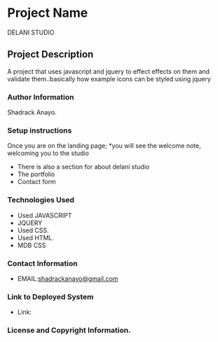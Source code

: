 # Project Name
DELANI STUDIO
## Project Description
A project that uses javascript and jquery to effect effects on them and validate them..basically how example icons can be styled using jquery
### Author Information
 Shadrack Anayo.
### Setup instructions
Once you are on the landing page;
  *you will see the welcome note, welcoming you to the studio
  * There is also a section for about delani studio
  * The portfolio
  * Contact form
### Technologies Used
  * Used JAVASCRIPT 
  * JQUERY
  * Used CSS.
  * Used HTML.
  * MDB CSS
### Contact Information
  * EMAIL:shadrackanayo@gmail.com
### Link to Deployed System
  * Link:
### License and Copyright Information.
